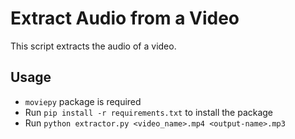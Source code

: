 # Extract Audio from a Video
This script extracts the audio of a video.

## Usage

* `moviepy` package is required
* Run `pip install -r requirements.txt` to install the package
* Run `python extractor.py <video_name>.mp4 <output-name>.mp3`
